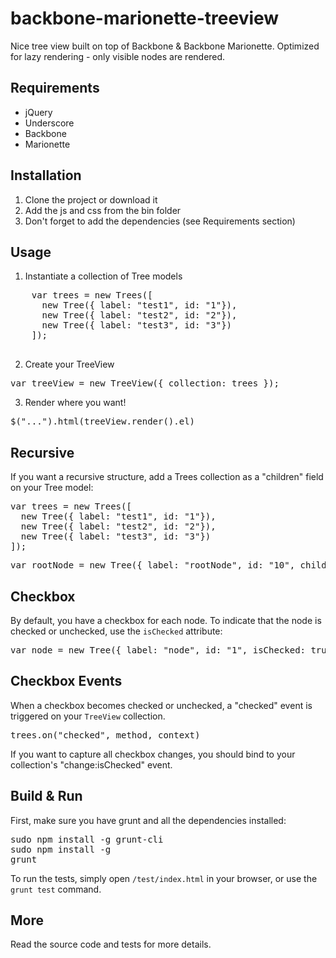 backbone-marionette-treeview
============================

Nice tree view built on top of Backbone &amp; Backbone Marionette. Optimized for lazy rendering - only visible nodes are rendered.

## Requirements
   - jQuery
   - Underscore
   - Backbone
   - Marionette

## Installation
1. Clone the project or download it
2. Add the js and css from the bin folder
3. Don't forget to add the dependencies (see Requirements section)

## Usage
1. Instantiate a collection of Tree models

  <pre>
    var trees = new Trees([
      new Tree({ label: "test1", id: "1"}),
      new Tree({ label: "test2", id: "2"}),
      new Tree({ label: "test3", id: "3"})
    ]);
  </pre>

2. Create your TreeView

  <pre>var treeView = new TreeView({ collection: trees });</pre>

3. Render where you want!

  <pre>$("...").html(treeView.render().el)</pre>


## Recursive
If you want a recursive structure, add a Trees collection as a "children" field on your Tree model:

<pre>var trees = new Trees([
  new Tree({ label: "test1", id: "1"}),
  new Tree({ label: "test2", id: "2"}),
  new Tree({ label: "test3", id: "3"})
]);</pre>

<pre>var rootNode = new Tree({ label: "rootNode", id: "10", children: trees });</pre>

## Checkbox
By default, you have a checkbox for each node. To indicate that the node is checked or unchecked, use the `isChecked` attribute:

<pre>var node = new Tree({ label: "node", id: "1", isChecked: true }); // Default: isChecked = false</pre>

## Checkbox Events
When a checkbox becomes checked or unchecked, a "checked" event is triggered on your `TreeView` collection.

<pre>trees.on("checked", method, context)</pre>

If you want to capture all checkbox changes, you should bind to your collection's "change:isChecked" event.

## Build & Run
First, make sure you have grunt and all the dependencies installed:
<pre>
sudo npm install -g grunt-cli
sudo npm install -g
grunt
</pre>

To run the tests, simply open `/test/index.html` in your browser, or use the `grunt test` command.

## More
Read the source code and tests for more details.
